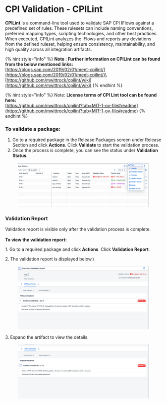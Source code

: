 # CPI Validation - CPILint

**CPILint** is a command-line tool used to validate SAP CPI IFlows against a predefined set of rules. These rulesets can include naming conventions, preferred mapping types, scripting technologies, and other best practices. When executed, CPILint analyzes the IFlows and reports any deviations from the defined ruleset, helping ensure consistency, maintainability, and high quality across all integration artifacts.

{% hint style="info" %}
**Note : Further information on CPILint can be found from the below mentioned links:**\
[https://blogs.sap.com/2019/02/01/meet-cpilint/](https://blogs.sap.com/2019/02/01/meet-cpilint/)\
[https://github.com/mwittrock/cpilint/wiki](https://github.com/mwittrock/cpilint/wiki)
{% endhint %}

{% hint style="info" %}
Note: **License terms of CPI Lint tool can be found here:**\
[https://github.com/mwittrock/cpilint?tab=MIT-1-ov-file#readme](https://github.com/mwittrock/cpilint?tab=MIT-1-ov-file#readme)
{% endhint %}

### **To validate a package:**

1. Go to a required package in the Release Packages screen under Release Section and click **Actions**. Click **Validate** to start the validation process.
2. Once the process is complete, you can see the status under **Validation Status**.

<figure><img src="../../../.gitbook/assets/image (1075).png" alt=""><figcaption></figcaption></figure>

### **Validation Report**

Validation report is visible only after the validation process is complete.\
\
**To view the validation report:**

1\. Go to a required package and click **Actions**. Click **Validation Report**.

2\. The validation report is displayed below.\


<figure><img src="../../../.gitbook/assets/image (1076).png" alt=""><figcaption></figcaption></figure>

3\. Expand the artifact to view the details.

<figure><img src="../../../.gitbook/assets/image (1077).png" alt=""><figcaption></figcaption></figure>
